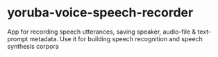 # yoruba-voice-speech-recorder
App for recording speech utterances, saving speaker, audio-file &amp; text-prompt metadata. Use it for building speech recognition and speech synthesis corpora

